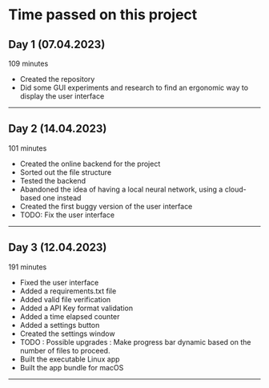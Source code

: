 # Time passed on this project

## Day 1 (07.04.2023)

109 minutes

- Created the repository
- Did some GUI experiments and research to find an ergonomic way to display the user interface

---

## Day 2 (14.04.2023)

101 minutes

- Created the online backend for the project
- Sorted out the file structure
- Tested the backend
- Abandoned the idea of having a local neural network, using a cloud-based one instead
- Created the first buggy version of the user interface
- TODO: Fix the user interface

---

## Day 3 (12.04.2023)

191 minutes

- Fixed the user interface
- Added a requirements.txt file
- Added valid file verification
- Added a API Key format validation
- Added a time elapsed counter
- Added a settings button
- Created the settings window
- TODO : Possible upgrades : Make progress bar dynamic based on the number of files to proceed.
- Built the executable Linux app
- Built the app bundle for macOS

---
